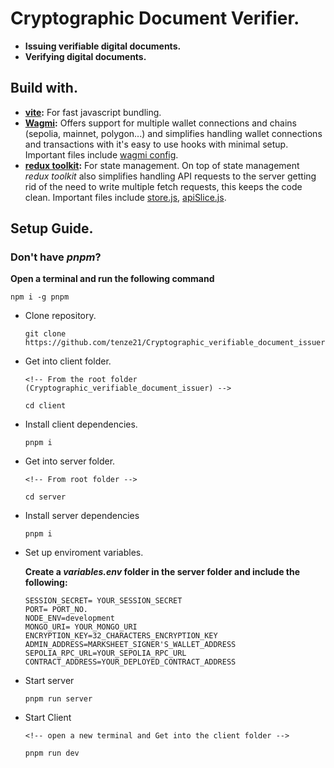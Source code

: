 # Cryptographic Document Verifier.
- **Issuing verifiable digital documents.**
- **Verifying digital documents.**

## Build with.
- **[vite](https://vite.dev):** For fast javascript bundling. 
- **[Wagmi](https://wagmi.sh/react/getting-started):** Offers support for multiple wallet connections and chains (sepolia, mainnet, polygon...) and simplifies handling wallet connections and transactions with it's easy to use hooks with minimal setup. Important files include [wagmi config](./client/src/wagmi_config.js).
- **[redux toolkit](https://redux-toolkit.js.org/introduction/getting-started):** For state management. On top of state management *redux toolkit* also simplifies handling API requests to the server getting rid of the need to write multiple fetch requests, this keeps the code clean. Important files include [store.js](./client/src/store.js), [apiSlice.js](./client/src/slices/apiSlice.js). 


## Setup Guide.
### Don't have *pnpm*?
**Open a terminal and run the following command**
```
npm i -g pnpm
```

- Clone repository.
    ```
    git clone https://github.com/tenze21/Cryptographic_verifiable_document_issuer.git
    ```

- Get into client folder.
    ```
    <!-- From the root folder (Cryptographic_verifiable_document_issuer) -->

    cd client
    ```
- Install client dependencies.
    ```
    pnpm i
    ```
- Get into server folder.
    ```
    <!-- From root folder -->

    cd server
    ```
- Install server dependencies
    ```
    pnpm i
    ```
- Set up enviroment variables.

    **Create a *variables.env* folder in the server folder and include the following:**

    ```
    SESSION_SECRET= YOUR_SESSION_SECRET
    PORT= PORT_NO.
    NODE_ENV=development
    MONGO_URI= YOUR_MONGO_URI
    ENCRYPTION_KEY=32_CHARACTERS_ENCRYPTION_KEY
    ADMIN_ADDRESS=MARKSHEET_SIGNER'S_WALLET_ADDRESS
    SEPOLIA_RPC_URL=YOUR_SEPOLIA_RPC_URL
    CONTRACT_ADDRESS=YOUR_DEPLOYED_CONTRACT_ADDRESS
    ```
- Start server 
    ```
    pnpm run server
    ```
- Start Client
    ```
    <!-- open a new terminal and Get into the client folder -->

    pnpm run dev
    ```
